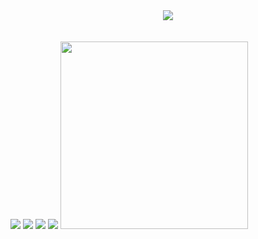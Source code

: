 <div align="center"><img src="https://upload.wikimedia.org/wikipedia/commons/thumb/a/a9/Avatar_The_Last_Airbender_logo.svg/250px-Avatar_The_Last_Airbender_logo.svg.png"></div>
<br> </br>
<div> </div>
<div> </div>
<div> </div>



<img src="https://imgs.search.brave.com/QPAfMqTBH6dQXYOg0RW3JbKBp4O_L0J9AMymx3XswGw/rs:fit:500:500:1/g:ce/aHR0cHM6Ly9pLnJl/ZGQuaXQveW41OGM0/d2dkdHV6LmdpZg.gif">
<img src="https://images.wikidexcdn.net/mwuploads/wikidex/thumb/9/95/latest/20160817212623/Charizard.png/300px-Charizard.png">

<img src="https://images.wikidexcdn.net/mwuploads/wikidex/thumb/b/be/latest/20160309230456/Venusaur.png/300px-Venusaur.png">

<img src="https://images.wikidexcdn.net/mwuploads/wikidex/thumb/0/0b/latest/20160904204605/Snorlax.png/300px-Snorlax.png">

<img src="https://images.wikidexcdn.net/mwuploads/wikidex/e/e8/latest/20200428204044/Mega-Gardevoir.png" width="300" height="300">


